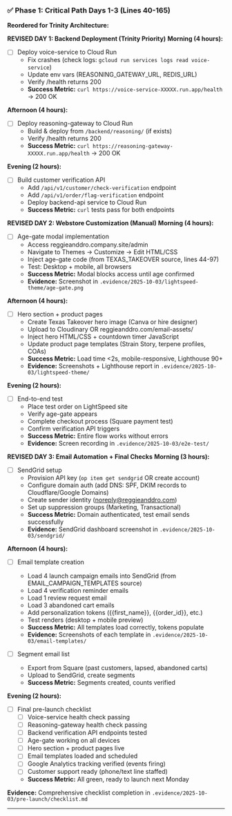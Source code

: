 ### ✅ **Phase 1: Critical Path Days 1-3 (Lines 40-165)**

**Reordered for Trinity Architecture:**

**REVISED DAY 1: Backend Deployment (Trinity Priority)**
**Morning (4 hours):**

- [ ] Deploy voice-service to Cloud Run
  - Fix crashes (check logs: `gcloud run services logs read voice-service`)
  - Update env vars (REASONING_GATEWAY_URL, REDIS_URL)
  - Verify /health returns 200
  - **Success Metric:** `curl https://voice-service-XXXXX.run.app/health` → 200 OK

**Afternoon (4 hours):**

- [ ] Deploy reasoning-gateway to Cloud Run
  - Build & deploy from `/backend/reasoning/` (if exists)
  - Verify /health returns 200
  - **Success Metric:** `curl https://reasoning-gateway-XXXXX.run.app/health` → 200 OK

**Evening (2 hours):**

- [ ] Build customer verification API
  - Add `/api/v1/customer/check-verification` endpoint
  - Add `/api/v1/order/flag-verification` endpoint
  - Deploy backend-api service to Cloud Run
  - **Success Metric:** `curl` tests pass for both endpoints

**REVISED DAY 2: Webstore Customization (Manual)**
**Morning (4 hours):**

- [ ] Age-gate modal implementation
  - Access reggieanddro.company.site/admin
  - Navigate to Themes → Customize → Edit HTML/CSS
  - Inject age-gate code (from TEXAS_TAKEOVER source, lines 44-97)
  - Test: Desktop + mobile, all browsers
  - **Success Metric:** Modal blocks access until age confirmed
  - **Evidence:** Screenshot in `.evidence/2025-10-03/lightspeed-theme/age-gate.png`

**Afternoon (4 hours):**

- [ ] Hero section + product pages
  - Create Texas Takeover hero image (Canva or hire designer)
  - Upload to Cloudinary OR reggieanddro.com/email-assets/
  - Inject hero HTML/CSS + countdown timer JavaScript
  - Update product page templates (Strain Story, terpene profiles, COAs)
  - **Success Metric:** Load time <2s, mobile-responsive, Lighthouse 90+
  - **Evidence:** Screenshots + Lighthouse report in `.evidence/2025-10-03/lightspeed-theme/`

**Evening (2 hours):**

- [ ] End-to-end test
  - Place test order on LightSpeed site
  - Verify age-gate appears
  - Complete checkout process (Square payment test)
  - Confirm verification API triggers
  - **Success Metric:** Entire flow works without errors
  - **Evidence:** Screen recording in `.evidence/2025-10-03/e2e-test/`

**REVISED DAY 3: Email Automation + Final Checks**
**Morning (3 hours):**

- [ ] SendGrid setup
  - Provision API key (`op item get sendgrid` OR create account)
  - Configure domain auth (add DNS: SPF, DKIM records to Cloudflare/Google Domains)
  - Create sender identity (<noreply@reggieanddro.com>)
  - Set up suppression groups (Marketing, Transactional)
  - **Success Metric:** Domain authenticated, test email sends successfully
  - **Evidence:** SendGrid dashboard screenshot in `.evidence/2025-10-03/sendgrid/`

**Afternoon (4 hours):**

- [ ] Email template creation
  - Load 4 launch campaign emails into SendGrid (from EMAIL_CAMPAIGN_TEMPLATES source)
  - Load 4 verification reminder emails
  - Load 1 review request email
  - Load 3 abandoned cart emails
  - Add personalization tokens ({{first_name}}, {{order_id}}, etc.)
  - Test renders (desktop + mobile preview)
  - **Success Metric:** All templates load correctly, tokens populate
  - **Evidence:** Screenshots of each template in `.evidence/2025-10-03/email-templates/`

- [ ] Segment email list
  - Export from Square (past customers, lapsed, abandoned carts)
  - Upload to SendGrid, create segments
  - **Success Metric:** Segments created, counts verified

**Evening (2 hours):**

- [ ] Final pre-launch checklist
  - [ ] Voice-service health check passing
  - [ ] Reasoning-gateway health check passing
  - [ ] Backend verification API endpoints tested
  - [ ] Age-gate working on all devices
  - [ ] Hero section + product pages live
  - [ ] Email templates loaded and scheduled
  - [ ] Google Analytics tracking verified (events firing)
  - [ ] Customer support ready (phone/text line staffed)
  - **Success Metric:** All green, ready to launch next Monday

**Evidence:** Comprehensive checklist completion in `.evidence/2025-10-03/pre-launch/checklist.md`

---
